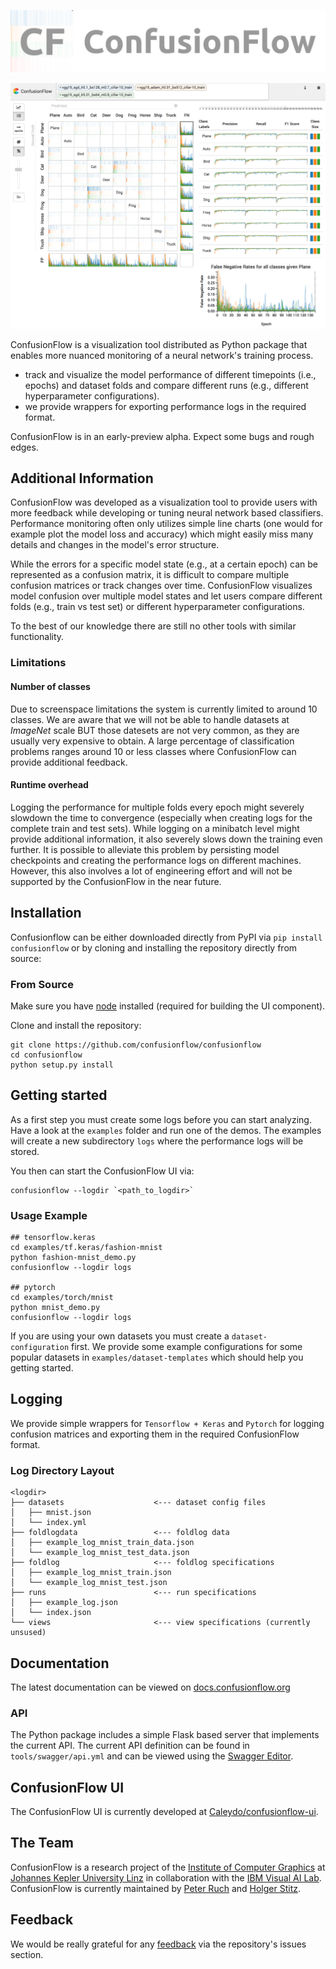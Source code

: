 ![ConfusionFlow Banner](https://github.com/confusionflow/confusionflow/blob/master/docs/_static/img/confusionflow-banner.png)

![Confusion Flow](docs/main.png)


ConfusionFlow is a visualization tool distributed as Python package that enables more nuanced monitoring of a neural network's training process.
- track and visualize the model performance of different timepoints (i.e., epochs) and dataset folds and compare different runs (e.g., different hyperparameter configurations).
- we provide wrappers for exporting performance logs in the required format.

ConfusionFlow is in an early-preview alpha. Expect some bugs and rough edges.


## Additional Information
ConfusionFlow was developed as a visualization tool to provide users with more feedback while developing or tuning neural network based classifiers. Performance monitoring often only utilizes simple line charts (one would for example plot the model loss and accuracy) which might easily miss many details and changes in the model's error structure.

While the errors for a specific model state (e.g., at a certain epoch) can be represented as a confusion matrix, it is difficult to compare multiple confusion matrices or track changes over time.
ConfusionFlow visualizes model confusion over multiple model states and let users compare different folds (e.g., train vs test set) or different hyperparameter configurations.

To the best of our knowledge there are still no other tools with similar functionality.


### Limitations
#### Number of classes
Due to screenspace limitations the system is currently limited to around 10 classes. We are aware that we will not be able to handle datasets at *ImageNet* scale BUT those datesets are not very common, as they are usually very expensive to obtain. A large percentage of classification problems ranges around 10 or less classes where ConfusionFlow can provide additional feedback.

#### Runtime overhead
Logging the performance for multiple folds every epoch might severely slowdown the time to convergence (especially when creating logs for the complete train and test sets). While logging on a minibatch level might provide additional information, it also severely slows down the training even further. It is possible to alleviate this problem by persisting model checkpoints and creating the performance logs on different machines. However, this also involves a lot of engineering effort and will not be supported by the ConfusionFlow in the near future.

## Installation
Confusionflow can be either downloaded directly from PyPI via `pip install confusionflow` or by cloning and installing the repository directly from source:

### From Source
Make sure you have [node](https://nodejs.org/en/) installed (required for building the UI component).

Clone and install the repository:
```
git clone https://github.com/confusionflow/confusionflow
cd confusionflow
python setup.py install
```

## Getting started
As a first step you must create some logs before you can start analyzing. Have a look at the `examples` folder and run one of the demos.
The examples will create a new subdirectory `logs` where the performance logs will be stored.

You then can start the ConfusionFlow UI via:
```
confusionflow --logdir `<path_to_logdir>`
```

### Usage Example
```
## tensorflow.keras
cd examples/tf.keras/fashion-mnist
python fashion-mnist_demo.py
confusionflow --logdir logs

## pytorch
cd examples/torch/mnist
python mnist_demo.py
confusionflow --logdir logs
```

If you are using your own datasets you must create a `dataset-configuration` first. We provide some example configurations for some popular datasets in `examples/dataset-templates` which should help you getting started.


## Logging
We provide simple wrappers for `Tensorflow + Keras` and `Pytorch` for logging confusion matrices and exporting them in the required ConfusionFlow format.


### Log Directory Layout
```
<logdir>
├── datasets  		            <--- dataset config files
│   ├── mnist.json
│   └── index.yml
├── foldlogdata                 <--- foldlog data
│   ├── example_log_mnist_train_data.json
│   └── example_log_mnist_test_data.json
├── foldlog                     <--- foldlog specifications
│   ├── example_log_mnist_train.json
│   └── example_log_mnist_test.json
├── runs                        <--- run specifications
│   ├── example_log.json
│   └── index.json
└── views                       <--- view specifications (currently unsused)
```


## Documentation
The latest documentation can be viewed on [docs.confusionflow.org](https://docs.confusionflow.org)


### API
The Python package includes a simple Flask based server that implements the current API.
The current API definition can be found in `tools/swagger/api.yml` and can be viewed using the [Swagger Editor](https://editor.swagger.io/).


## ConfusionFlow UI

The ConfusionFlow UI is currently developed at [Caleydo/confusionflow-ui](https://github.com/Caleydo/confusionflow-ui).


## The Team
ConfusionFlow is a research project of the [Institute of Computer Graphics](https://www.jku.at/cg) at [Johannes Kepler University Linz](https://www.jku.at/) in collaboration with the [IBM Visual AI Lab](https://researcher.watson.ibm.com/researcher/view_group.php?id=5948).
ConfusionFlow is currently maintained by [Peter Ruch](https://github.com/gfrogat) and [Holger Stitz](https://github.com/thinkh).

## Feedback
We would be really grateful for any [feedback](https://github.com/confusionflow/confusionflow/issues/new?template=feedback.md) via the repository's issues section.

